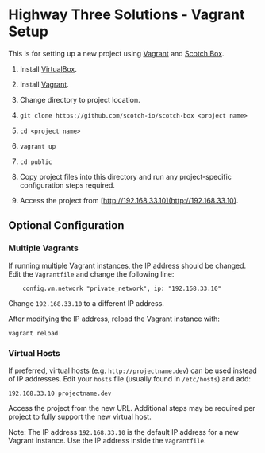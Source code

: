 # Highway Three Solutions - Vagrant Setup

This is for setting up a new project using [Vagrant][2] and [Scotch Box][3].

1. Install [VirtualBox][1].

2. Install [Vagrant][2].

3. Change directory to project location.

4. ```git clone https://github.com/scotch-io/scotch-box <project name>```

5. ```cd <project name>```

6. ```vagrant up```

7. ```cd public```

8. Copy project files into this directory and run any project-specific configuration steps required.

9. Access the project from [http://192.168.33.10](http://192.168.33.10).

## Optional Configuration

### Multiple Vagrants

If running multiple Vagrant instances, the IP address should be changed.  Edit the `Vagrantfile` and change the following line:

```
    config.vm.network "private_network", ip: "192.168.33.10"
```

Change ```192.168.33.10``` to a different IP address.

After modifying the IP address, reload the Vagrant instance with:

```
vagrant reload
```

### Virtual Hosts

If preferred, virtual hosts (e.g. ```http://projectname.dev```) can be used instead of IP addresses.  Edit your `hosts` file (usually found in `/etc/hosts`) and add:

```
192.168.33.10 projectname.dev
```

Access the project from the new URL.  Additional steps may be required per project to fully support the new virtual host.

Note: The IP address `192.168.33.10` is the default IP address for a new Vagrant instance.  Use the IP address inside the `Vagrantfile`.


[1]: https://www.virtualbox.org/wiki/Downloads
[2]: https://www.vagrantup.com/downloads.html
[3]: https://github.com/scotch-io/scotch-box
